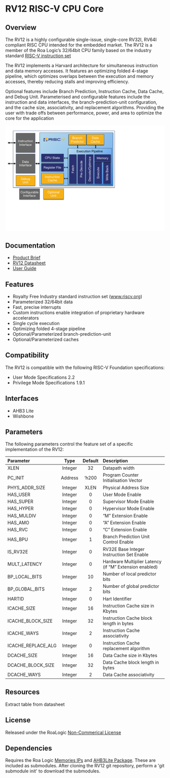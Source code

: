 # RV12 RISC-V CPU Core

## Overview

The RV12 is a highly configurable single-issue, single-core RV32I, RV64I compliant RISC CPU intended for the embedded market. The RV12 is a member of the Roa Logic’s 32/64bit CPU family based on the industry standard [RISC-V instruction set](https://riscv.org/)

The RV12 implements a Harvard architecture for simultaneous instruction and data memory accesses. It features an optimizing folded 4-stage pipeline, which optimizes overlaps between the execution and memory accesses, thereby reducing stalls and improving efficiency.

Optional features include Branch Prediction, Instruction Cache, Data Cache, and Debug Unit. Parameterised and configurable features include the instruction and data interfaces, the branch-prediction-unit configuration, and the cache size, associativity, and replacement algorithms. Providing the user with trade offs between performance, power, and area to optimize the core for the application

![RV12 RISC-V Architecture](docs/RV12Arch.png)

## Documentation

- [Product Brief]()
- [RV12 Datasheet]()
- [User Guide]()

## Features

- Royalty Free Industry standard instruction set (www.riscv.org)
- Parameterized 32/64bit data
- Fast, precise interrupts
- Custom instructions enable integration of proprietary hardware accelerators
- Single cycle execution
- Optimizing folded 4-stage pipeline
- Optional/Parameterized branch-prediction-unit
- Optional/Parameterized caches

## Compatibility

The RV12 is compatible with the following RISC-V Foundation  specifications:

- User Mode Specifications 2.2
- Privilege Mode Specifications 1.9.1

## Interfaces

- AHB3 Lite
- Wishbone

## Parameters

The following parameters control the feature set of a specific implementation of the RV12:

| Parameter          | Type    | Default | Description                                                      |
| :----------------- | :-----: | :-----: | :--------------------------------------------------------------- |
| XLEN               | Integer | 32      | Datapath width                                                   |
| PC_INIT            | Address | ‘h200   | Program Counter Initialisation Vector                            |
| PHYS_ADDR_SIZE     | Integer | XLEN    | Physical Address Size                                            |
| HAS_USER           | Integer | 0       | User Mode Enable                                                 |
| HAS_SUPER          | Integer | 0       | Supervisor Mode Enable                                           |
| HAS_HYPER          | Integer | 0       | Hypervisor Mode Enable                                           |
| HAS_MULDIV         | Integer | 0       | “M” Extension Enable                                             |
| HAS_AMO            | Integer | 0       | “A” Extension Enable                                             |
| HAS_RVC            | Integer | 0       | “C” Extension Enable                                             |
| HAS_BPU            | Integer | 1       | Branch Prediction Unit Control Enable                            |
| IS_RV32E           | Integer | 0       | RV32E Base Integer Instruction Set Enable                        |
| MULT_LATENCY       | Integer | 0       | Hardware Multiplier Latency (if “M” Extension enabled)           |
| BP_LOCAL_BITS      | Integer | 10      | Number of local predictor bits                                   |
| BP_GLOBAL_BITS     | Integer | 2       | Number of global predictor bits                                  |
| HARTID             | Integer | 0       | Hart Identifier                                                  |
| ICACHE_SIZE        | Integer | 16      | Instruction Cache size in Kbytes                                 |
| ICACHE_BLOCK_SIZE  | Integer | 32      | Instruction Cache block length in bytes                          |
| ICACHE_WAYS        | Integer | 2       | Instruction Cache associativity                                  |
| ICACHE_REPLACE_ALG | Integer | 0       | Instruction Cache replacement algorithm                          |
| DCACHE_SIZE        | Integer | 16      | Data Cache size in Kbytes                                        |
| DCACHE_BLOCK_SIZE  | Integer | 32      | Data Cache block length in bytes                                 |
| DCACHE_WAYS        | Integer | 2       | Data Cache associativity                                         |

## Resources

Extract table from datasheet

## License

Released under the RoaLogic [Non-Commerical License](/LICENSE.md)

## Dependencies
Requires the Roa Logic [Memories IPs]() and [AHB3Lite Package](). These are included as submodules.
After cloning the RV12 git repository, perform a 'git submodule init' to download the submodules.
